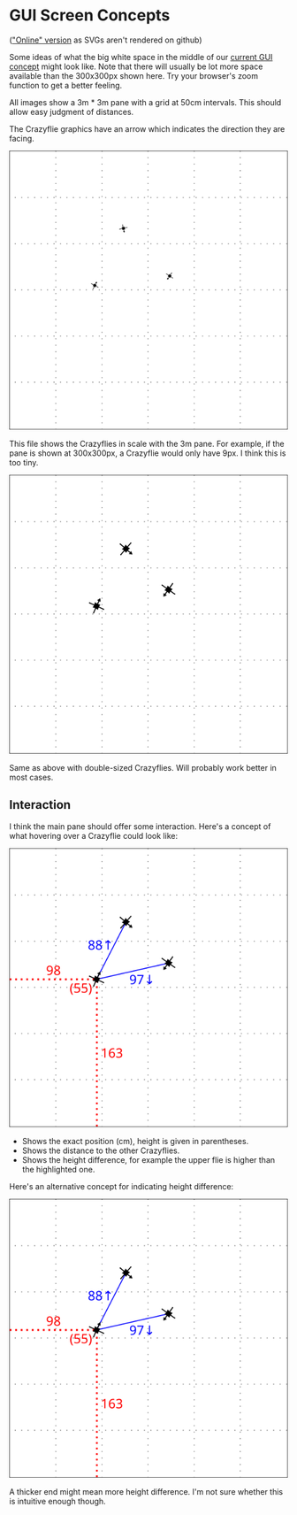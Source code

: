 GUI Screen Concepts
===================

(["Online" version](https://luchs.ara.uberspace.de/pse/graphics/gui%20screen%20concepts/README.html) as SVGs aren't rendered on github)

Some ideas of what the big white space in the middle of our [current GUI concept](http://i.imgur.com/RUPRziy.png) might look like. Note that there will usually be lot more space available than the 300x300px shown here. Try your browser's zoom function to get a better feeling.

All images show a 3m * 3m pane with a grid at 50cm intervals. This should allow easy judgment of distances.

The Crazyflie graphics have an arrow which indicates the direction they are facing.

![3m-toscale](./3m-toscale.svg)

This file shows the Crazyflies in scale with the 3m pane. For example, if the pane is shown at 300x300px, a Crazyflie would only have 9px. I think this is too tiny.

![3m-2x](./3m-2x.svg)

Same as above with double-sized Crazyflies. Will probably work better in most cases.


Interaction
-----------

I think the main pane should offer some interaction. Here's a concept of what hovering over a Crazyflie could look like:

![hovering](./hover.svg)

 - Shows the exact position (cm), height is given in parentheses.
 - Shows the distance to the other Crazyflies.
 - Shows the height difference, for example the upper flie is higher than the highlighted one.

Here's an alternative concept for indicating height difference:

![hovering triangles](./hover_height-triangles.svg)

A thicker end might mean more height difference. I'm not sure whether this is intuitive enough though.
